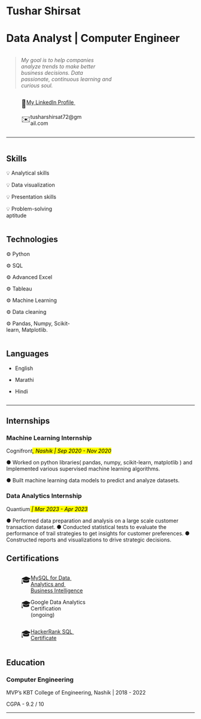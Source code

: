 
<html><head><meta http-equiv="Content-Type" content="text/html; charset=utf-8"/>
	
</div><h1 class="page-title">Tushar Shirsat</h1></header><div class="page-body"><h1 id="bd28f2c6-a289-4b59-bb9b-b8cfa49ba7b0" class="">Data Analyst | Computer Engineer</h1><div id="ecd5ffbc-9d8f-4b1a-9f36-0dd6c002dbeb" class="column-list"><div id="c58b61f2-24cd-443b-a31c-cf10abf5357d" style="width:56.25%" class="column"><blockquote id="1a76e9da-e25c-4f31-9d53-43102a6230be" class=""><em>My goal is to help companies analyze trends to make better business decisions. Data passionate, continuous learning and curious soul.</em></blockquote><p id="21cf9171-7eac-43f6-8394-f5a8ade49725" class="">
	
</p><p id="3fff95c0-f9c8-4468-ab98-3f39aa08e95a" class="">
</p></div><div id="dae3ea8b-90bb-43e2-86cc-47924a1a70df" style="width:43.75%" class="column"><figure class="block-color-gray_background callout" style="white-space:pre-wrap;display:flex" id="1ed220d9-4034-4562-be7b-77eba7baef34"><div style="font-size:1.5em"><span class="icon">💼</span></div><div style="width:100%"><a href="https://www.linkedin.com/in/tusharhshirsat/">My LinkedIn Profile </a></div></figure><figure class="block-color-gray_background callout" style="white-space:pre-wrap;display:flex" id="911c73f8-7435-447a-b9a7-e0ccf24bf4c3"><div style="font-size:1.5em"><span class="icon">✉️</span></div><div style="width:100%">tusharshirsat72@gmail.com</div></figure></div></div><hr id="60f0a6fe-9134-4725-8d7e-fe85b937f30c"/><div id="6b5404a5-c7a6-41dc-86de-7ed58100c031" class="column-list"><div id="e3e17c44-de40-45ac-a50f-b3660476e90f" style="width:33.33333333333333%" class="column"><h2 id="6a400add-4fa8-4b79-933d-7833f78491cf" class="">Skills</h2><p id="6f79f2a0-b536-4e4a-80b5-9964284e8b14" class="">💡 Analytical skills</p><p id="21cf5f14-47ac-4440-a379-bc1ba769d9c3" class="">💡 Data visualization</p><p id="f42b2b2c-ae28-47f7-bb7d-4ea5320a8e86" class="">💡 Presentation skills</p><p id="c6dbc141-2e85-44c8-a1fa-228c4acb3b56" class="">💡 Problem-solving aptitude</p></div><div id="15d638da-462b-49bd-bae2-dc4c9837ea9b" style="width:37.5%" class="column"><h2 id="adf07c90-d9f0-4317-a572-ab66998dab50" class="">Technologies</h2><p id="556316e0-e0ef-4b33-9798-e8fde6a7741b" class="">⚙️ Python</p><p id="75edc87c-1d15-4fa3-b7cd-630335a71108" class="">⚙️ SQL</p><p id="7295a4b9-8f62-44f4-b2fa-6343b0084ff3" class="">⚙️ Advanced Excel</p><p id="7344a439-c611-4a2b-8456-b24ed38718b3" class="">⚙️ Tableau</p><p id="89844930-4439-4965-b3ef-c7169cf0cfae" class="">⚙️ Machine Learning</p><p id="9f8c214a-de9f-475a-937a-1b36894bf8a5" class="">⚙️ Data cleaning</p><p id="c279d57f-3f11-4e84-b913-d66a8fa4de73" class="">⚙️ Pandas, Numpy, Scikit-learn, Matplotlib.</p></div><div id="c3b7f50c-86c5-465b-9d8e-b80471569013" style="width:29.16666666666668%" class="column"><h2 id="f6c419bd-d527-4bc9-8ac7-c24740950b7d" class="">Languages</h2><ul id="dd06f541-e13c-4738-89c0-fa311b597d71" class="bulleted-list"><li style="list-style-type:disc">English</li></ul><ul id="23c42fca-03fe-4bf5-841b-944ab592ad14" class="bulleted-list"><li style="list-style-type:disc">Marathi</li></ul><ul id="f571ca66-fe2d-4ba1-a0f9-6500db4f83fa" class="bulleted-list"><li style="list-style-type:disc">Hindi</li></ul><p id="f3b2dd8f-4b52-46a5-b797-a3c4ab7d55ed" class="">
</p></div></div><hr id="1e8492c4-ff4a-4af3-a3ac-74eab4a976d2"/><h2 id="cc9add08-9b3f-4f9c-8e2a-b6bbae0acb7d" class=""><strong>Internships</strong></h2><h3 id="f3982773-2aa6-4731-8214-45137f71c2a1" class="">Machine Learning Internship</h3><p id="a2f5a3cb-ab4f-42ac-a94c-5d87652461c2" class="">Cognifront<mark class="highlight-gray"><em>, Nashik | Sep 2020 - Nov 2020</em></mark></p><p id="4a7bf4b7-5aa3-4acd-b8e4-9322d663fa39" class="">● Worked on python libraries( pandas, numpy, scikit-learn, matplotlib ) and Implemented various supervised machine learning algorithms. </p><p id="2e3770fd-8fdd-4254-bc46-1dddab7afc7c" class="">● Built machine learning data models to predict and analyze datasets.</p><p id="d82848d7-0462-4387-b534-29c7d858cbff" class="">
</p><h3 id="0f2f8d40-96bc-4a20-8670-2ffd5a71e683" class="">Data Analytics Internship</h3><p id="b7b8f64a-1fa1-4390-8de4-0ca466c6b08c" class="">Quantium<mark class="highlight-gray"><em> | Mar 2023 - Apr 2023</em></mark></p><p id="5fc7060c-ee89-4152-a9e6-dca4fce25f99" class="">● Performed data preparation and analysis on a large scale customer transaction dataset.
● Conducted statistical tests to evaluate the performance of trail strategies to get insights for customer preferences.
● Constructed reports and visualizations to drive strategic decisions.</p><p id="f0a37aa9-54e3-495b-8ead-1c32a188f484" class="">
</p><h2 id="e589554f-8f35-4148-bcce-24476e2fe59d" class=""><strong>Certifications</strong></h2><div id="4f4ab918-3af6-4336-ac91-96c14066b721" class="column-list"><div id="37fdb5db-54d9-4a6d-af59-c72da4277345" style="width:50%" class="column"><figure class="block-color-gray_background callout" style="white-space:pre-wrap;display:flex" id="7d13afdf-51d5-46cf-8c3e-74abce50ad89"><div style="font-size:1.5em"><span class="icon">🎓</span></div><div style="width:100%"><a href="https://www.udemy.com/certificate/UC-aba5fc01-bd83-4ae7-aaec-70294e3d42b1/">MySQL for Data Analytics and Business Intelligence</a></div></figure><figure class="block-color-gray_background callout" style="white-space:pre-wrap;display:flex" id="742a9dd9-d7e1-41bb-abfe-0f06e7c2c8a5"><div style="font-size:1.5em"><span class="icon">🎓</span></div><div style="width:100%">Google Data Analytics Certification (ongoing)</div></figure><p id="a5bfa060-bfe3-44e1-bfd8-c90e67563753" class="">
</p></div><div id="34a8f66e-65f8-48de-807a-08c741dcc48f" style="width:50%" class="column"><figure class="block-color-gray_background callout" style="white-space:pre-wrap;display:flex" id="907e68ea-3dd5-4600-b1a1-66154c818129"><div style="font-size:1.5em"><span class="icon">🎓</span></div><div style="width:100%"><a href="https://www.hackerrank.com/certificates/99a04509c93d">HackerRank SQL Certificate</a></div></figure></div></div><h2 id="aaa57e4f-8452-4e61-815a-9e3cd77bf07a" class="">Education</h2><h3 id="830d55c1-1873-41a2-a326-2d91bb5c6f48" class="">Computer Engineering </h3><p id="822d4b16-4e46-4d3a-aa7d-e3e4df4b1752" class="">MVP’s KBT College of Engineering, Nashik | 2018 - 2022</p><p id="9cd6de07-76f0-4c69-8e66-458199764317" class="">CGPA - 9.2 / 10</p><p id="b75e33fc-4409-46a0-b9ea-6086a371af89" class="">
</p><hr id="952ffeaf-912d-4482-85e9-d268619bd559"/></div></article></body></html>
